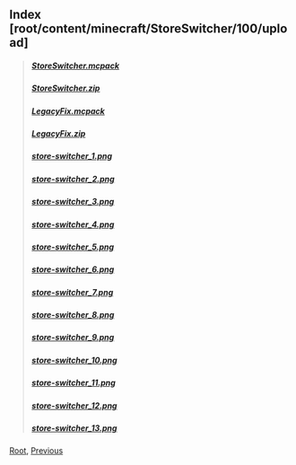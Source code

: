 ## Index [root/content/minecraft/StoreSwitcher/100/upload]
> ##### [StoreSwitcher.mcpack](./StoreSwitcher.mcpack)
> ##### [StoreSwitcher.zip](./StoreSwitcher.zip)
> ##### [LegacyFix.mcpack](./LegacyFix.mcpack)
> ##### [LegacyFix.zip](./LegacyFix.zip) 
> ##### [store-switcher_1.png](./store-switcher_1.png)
> ##### [store-switcher_2.png](./store-switcher_2.png)
> ##### [store-switcher_3.png](./store-switcher_3.png)
> ##### [store-switcher_4.png](./store-switcher_4.png)
> ##### [store-switcher_5.png](./store-switcher_5.png)
> ##### [store-switcher_6.png](./store-switcher_6.png)
> ##### [store-switcher_7.png](./store-switcher_7.png)
> ##### [store-switcher_8.png](./store-switcher_8.png)
> ##### [store-switcher_9.png](./store-switcher_9.png)
> ##### [store-switcher_10.png](./store-switcher_10.png)
> ##### [store-switcher_11.png](./store-switcher_11.png)
> ##### [store-switcher_12.png](./store-switcher_12.png)
> ##### [store-switcher_13.png](./store-switcher_13.png)

[Root](/), [Previous](../)
<head><style>blockquote>* h5 { line-height:0!important } body { background:url(/assets/images/minecraft_bg.png)!important; background-repeat: no-repeat!important; background-size:cover!important; background-position-x:center!important; } </style></head>

